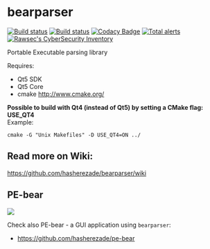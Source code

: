 bearparser
==========
[![Build status](https://ci.appveyor.com/api/projects/status/8p6wp0bcq2mx8208?svg=true)](https://ci.appveyor.com/project/hasherezade/bearparser)
[![Build status](https://travis-ci.org/hasherezade/bearparser.svg?branch=master)](https://travis-ci.org/hasherezade/bearparser)
[![Codacy Badge](https://api.codacy.com/project/badge/Grade/bc1bdddf14244559ab4786939c6f9569)](https://app.codacy.com/gh/hasherezade/bearparser/dashboard?branch=master)
[![Total alerts](https://img.shields.io/lgtm/alerts/g/hasherezade/bearparser.svg?logo=lgtm&logoWidth=18)](https://lgtm.com/projects/g/hasherezade/bearparser/alerts/)
[![Rawsec's CyberSecurity Inventory](https://inventory.rawsec.ml/img/badges/Rawsec-inventoried-FF5050_flat.svg)](https://inventory.rawsec.ml/)

Portable Executable parsing library<br/>

Requires:
+ Qt5 SDK<br/>
+ Qt5 Core<br/>
+ cmake http://www.cmake.org/<br/>

<b>Possible to build with Qt4 (instead of Qt5) by setting a CMake flag: USE_QT4</b><br/>
Example:
```
cmake -G "Unix Makefiles" -D USE_QT4=ON ../
```


## Read more on Wiki:

https://github.com/hasherezade/bearparser/wiki

## PE-bear

![](https://github.com/hasherezade/pe-bear/blob/main/logo/main_ico.png)

Check also PE-bear - a GUI application using `bearparser`:
+ https://github.com/hasherezade/pe-bear
